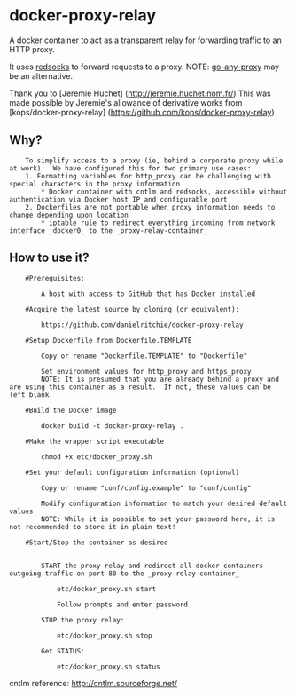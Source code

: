 docker-proxy-relay
==================

A docker container to act as a transparent relay for forwarding traffic to an HTTP proxy.

It uses [redsocks](https://github.com/darkk/redsocks) to forward requests to a proxy. NOTE: [go-any-proxy](https://github.com/ryanchapman/go-any-proxy) may be an alternative.

Thank you to [Jeremie Huchet] (http://jeremie.huchet.nom.fr/)
This was made possible by Jeremie's allowance of derivative works from [kops/docker-proxy-relay] (https://github.com/kops/docker-proxy-relay)

## Why?

		To simplify access to a proxy (ie, behind a corporate proxy while at work).  We have configured this for two primary use cases:
		1. Formatting variables for http_proxy can be challenging with special characters in the proxy information
			* Docker container with cntlm and redsocks, accessible without authentication via Docker host IP and configurable port
		2. Dockerfiles are not portable when proxy information needs to change depending upon location
			* iptable rule to redirect everything incoming from network interface _docker0_ to the _proxy-relay-container_

## How to use it?

		#Prerequisites:
		
			A host with access to GitHub that has Docker installed

	    #Acquire the latest source by cloning (or equivalent):
		
			https://github.com/danielritchie/docker-proxy-relay

		#Setup Dockerfile from Dockerfile.TEMPLATE
						
			Copy or rename "Dockerfile.TEMPLATE" to "Dockerfile"
						
			Set environment values for http_proxy and https_proxy
			NOTE: It is presumed that you are already behind a proxy and are using this container as a result.  If not, these values can be left blank.
			
		#Build the Docker image
		
			docker build -t docker-proxy-relay .

		#Make the wrapper script executable

			chmod +x etc/docker_proxy.sh
		
		#Set your default configuration information (optional)
			
			Copy or rename "conf/config.example" to "conf/config"

			Modify configuration information to match your desired default values
			NOTE: While it is possible to set your password here, it is not recommended to store it in plain text!
			
		#Start/Stop the container as desired
		
		
			START the proxy relay and redirect all docker containers outgoing traffic on port 80 to the _proxy-relay-container_

				etc/docker_proxy.sh start 
				
				Follow prompts and enter password

			STOP the proxy relay:

				etc/docker_proxy.sh stop

			Get STATUS:

				etc/docker_proxy.sh status
				

	
cntlm reference:
    http://cntlm.sourceforge.net/
